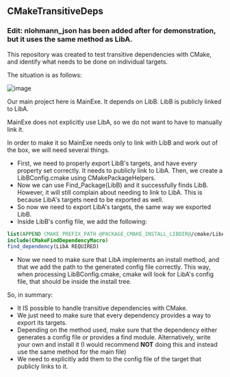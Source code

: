 ## CMakeTransitiveDeps

### Edit: nlohmann_json has been added after for demonstration, but it uses the same method as LibA. 

This repository was created to test transitive dependencies with CMake, and identify what needs to be done on individual targets.

The situation is as follows:

![image](https://user-images.githubusercontent.com/16356420/145047079-a1ec8f21-e59f-4e6b-8db1-d31d9e29025e.png)

Our main project here is MainExe. It depends on LibB.
LibB is publicly linked to LibA.

MainExe does not explicitly use LibA, so we do not want to have to manually link it.

In order to make it so MainExe needs only to link with LibB and work out of the box, we will need several things.

 - First, we need to properly export LibB's targets, and have every property set correctly. It needs to publicly link to LibA. Then, we create a LibBConfig.cmake using CMakePackageHelpers.
 - Now we can use Find_Package(LibB) and it successfully finds LibB. However, it will still complain about needing to link to LibA. This is because LibA's targets need to be exported as well.
 - So now we need to export LibA's targets, the same way we exported LibB.
 - Inside LibB's config file, we add the following:
```CMake
list(APPEND CMAKE_PREFIX_PATH @PACKAGE_CMAKE_INSTALL_LIBDIR@/cmake/LibA)
include(CMakeFindDependencyMacro)
find_dependency(LibA REQUIRED)
```
 - Now we need to make sure that LibA implements an install method, and that we add the path to the generated config file correctly. This way, when processing LibBConfig.cmake, cmake will look for LibA's config file, that should be inside the install tree.

So, in summary:
 - It IS possible to handle transitive dependencies with CMake.
 - We just need to make sure that every dependency provides a way to export its targets.
 - Depending on the method used, make sure that the dependency either generates a config file or provides a find module. Alternatively, write your own and install it (I would recommend **NOT** doing this and instead use the same method for the main file)
 - We need to explicitly add them to the config file of the target that publicly links to it.
